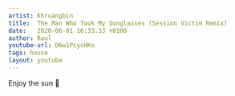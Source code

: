 ```yaml
---
artist: Khruangbin
title:  The Man Who Took My Sunglasses (Session Victim Remix)
date:   2020-06-01 16:33:33 +0100
author: Raul
youtube-url: D6w1PcycHKo
tags: house
layout: youtube
---
```


Enjoy the sun 🔆

